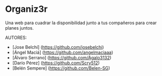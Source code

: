 # Organiz3r
Una web para cuadrar la disponibilidad junto a tus compañeros para crear planes juntos.

AUTORES:
* [Jose Belchí] (https://github.com/josebelchi)
* [Ángel Maciá] (https://github.com/angelmaciaaa)
* [Álvaro Serrano] (https://github.com/Agalo3132)
* [Darío Pérez] (https://github.com/Scry512)
* [Belén Sempere] (https://github.com/Belen-SG)
